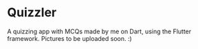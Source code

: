 # Quizzler
A quizzing app with MCQs made by me on Dart, using the Flutter framework. Pictures to be uploaded soon. :)
